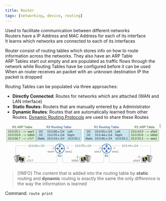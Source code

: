 ```yaml
---
title: Router
tags: [networking, device, routing]
---
```


Used to facilitate communication between different networks  
Routers have a IP Address and MAC Address for each of its interface  
It learns which networks are connected to each of its interfaces

Router consist of routing tables which stores info on how to route information across the networks. They also have an ARP Table  
ARP Tables start out empty and are populated as traffic flows through the network while Routing Tables have be configured before it can be used  
When an router receives an packet with an unknown destination IP the packet is dropped

Routing Tables can be populated via three approaches:

* **Directly Connected**: Routes for networks which are attached (WAN and LAN interface)
* **Static Routes**: Routers that are manually entered by a Administrator
* **Dynamic Routes**: Routes that are automatically learned from other Routes. [Dynamic Routing Protocols](../TCP-IP%20Layers/3%20-%20Network%20%28Internet%20Layer%29%20Protocols/Dynamic%20Routing%20Protocols.md) are used to share these Routes

![Routing Tables](../images/routering-tables.png)

 > [!INFO]
 > The content that is added into the routing table by **static** routing and **dynamic** routing is exactly the same the only difference is the way the information is learned

Command: `route print`